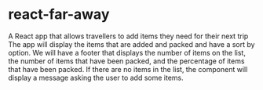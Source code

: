 # react-far-away
A React app that allows travellers to add items they need for their next trip The app will display the items that are added and packed and have a sort by option. We will have a footer that displays the number of items on the list, the number of items that have been packed, and the percentage of items that have been packed. If there are no items in the list, the component will display a message asking the user to add some items.
